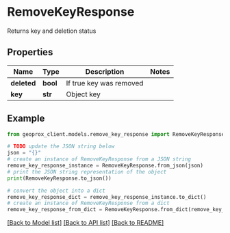 # RemoveKeyResponse

Returns key and deletion status

## Properties

Name | Type | Description | Notes
------------ | ------------- | ------------- | -------------
**deleted** | **bool** | If true key was removed | 
**key** | **str** | Object key | 

## Example

```python
from geoprox_client.models.remove_key_response import RemoveKeyResponse

# TODO update the JSON string below
json = "{}"
# create an instance of RemoveKeyResponse from a JSON string
remove_key_response_instance = RemoveKeyResponse.from_json(json)
# print the JSON string representation of the object
print(RemoveKeyResponse.to_json())

# convert the object into a dict
remove_key_response_dict = remove_key_response_instance.to_dict()
# create an instance of RemoveKeyResponse from a dict
remove_key_response_from_dict = RemoveKeyResponse.from_dict(remove_key_response_dict)
```
[[Back to Model list]](../README.md#documentation-for-models) [[Back to API list]](../README.md#documentation-for-api-endpoints) [[Back to README]](../README.md)


